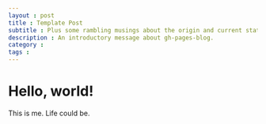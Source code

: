 ```yaml
---
layout : post  
title : Template Post  
subtitle : Plus some rambling musings about the origin and current state of gh-pages-blog  
description : An introductory message about gh-pages-blog.  
category : 
tags :  
---
```


# Hello, world!
This is me. 
Life could be. 
